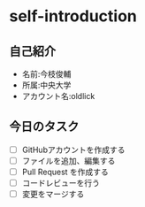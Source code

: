 # self-introduction
## 自己紹介
- 名前:今枝俊輔
- 所属:中央大学
- アカウント名:oldlick

## 今日のタスク
- [ ] GitHubアカウントを作成する
- [ ] ファイルを追加、編集する
- [ ] Pull Request を作成する
- [ ] コードレビューを行う
- [ ] 変更をマージする
